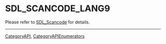 # SDL_SCANCODE_LANG9

Please refer to [SDL_Scancode](SDL_Scancode) for details.

----
[CategoryAPI](CategoryAPI), [CategoryAPIEnumerators](CategoryAPIEnumerators)


